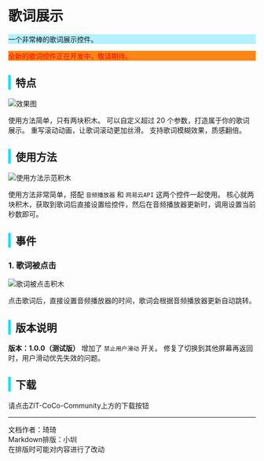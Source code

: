 # 歌词展示
<div style="background-color: rgb(180, 240, 255);">
   一个非常棒的歌词展示控件。
</div>
<div style="background-color: rgba(255, 133, 20, 1);">
   <p style="color: red;">全新的歌词控件正在开发中，敬请期待。</p>
</div>

<div style="border-left: 5px solid rgb(0, 225, 255); padding-left: 10px;">
<h2>特点</h2>
</div>

![效果图](https://cc.zitzhen.cn/control/歌词展示-Qii/1.gif)


使用方法简单，只有两块积木。
可以自定义超过 20 个参数，打造属于你的歌词展示。
重写滚动动画，让歌词滚动更加丝滑。
支持歌词模糊效果，质感翻倍。

<div style="border-left: 5px solid rgb(0, 225, 255); padding-left: 10px;">
<h2>使用方法</h2>
</div>

![使用方法示范积木](https://cc.zitzhen.cn/control/歌词展示-Qii/images/2.png)

使用方法非常简单，搭配 `音频播放器` 和 `网易云API` 这两个控件一起使用。
核心就两块积木，获取到歌词后直接设置给控件，然后在音频播放器更新时，调用设置当前秒数即可。

<div style="border-left: 5px solid rgb(0, 225, 255); padding-left: 10px;">
<h2>事件</h2>
</div>

### 1. 歌词被点击

![歌词被点击积木](https://cc.zitzhen.cn/control/歌词展示-Qii/images/3.png)

点击歌词后，直接设置音频播放器的时间，歌词会根据音频播放器更新自动跳转。

<div style="border-left: 5px solid rgb(0, 225, 255); padding-left: 10px;">
<h2>版本说明</h2>
</div>

**版本：1.0.0（测试版）**
增加了 `禁止用户滑动` 开关。
修复了切换到其他屏幕再返回时，用户滑动优先失效的问题。

<div style="border-left: 5px solid rgb(0, 225, 255); padding-left: 10px;">
<h2> 下载</h2>
</div>
请点击ZIT-CoCo-Community上方的下载按钮

---
文档作者：琦琦  
Markdown排版：小圳  
在排版时可能对内容进行了改动  
